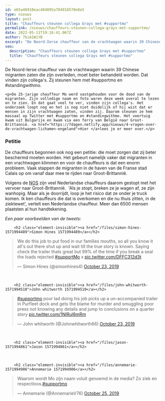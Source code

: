 ```yaml
---
id: e65a46910eac404895a704018570e8e5
type: nieuws
layout: post
title: "Chauffeurs steunen collega Grays met #supportmo"
permalink: /nieuws/chauffeurs-steunen-collega-grays-met-supportmo/
date: 2022-05-11T19:16:41.067Z
author: 7biA1WiYB
excerpt: "De Noord-Ierse chauffeur van de vrachtwagen waarin 39 Chinese migranten zaten die zijn overleden, moet beter behandeld worden. Dat vinden zijn collega's. Zij steunen hem met #supportmo en #standingwithmo.    "
seo:
  description: "Chauffeurs steunen collega Grays met #supportmo"
  title: "Chauffeurs steunen collega Grays met #supportmo"
---
```

De Noord-Ierse chauffeur van de vrachtwagen waarin 39 Chinese migranten zaten die zijn overleden, moet beter behandeld worden. Dat vinden zijn collega's. Zij steunen hem met #supportmo en #standingwithmo.    

    <p>De 25-jarige chauffeur Mo werd vastgehouden voor de dood van de migranten. Zijn volledige naam en foto waren deze week overal te lezen en te zien. En dat gaat veel te ver, vinden zijn collega's. Het onderzoek loopt nog en het is nog niet duidelijk of hij wist dat er mensen in zijn vrachtwagen zaten, vinden zij. Daarom steunen ze hem massaal op Twitter met #supportmo en #standingwithmo. Het voertuig kwam uit Bulgarije en kwam via een ferry van België naar Groot-Brittannië. <a href="https://7dagen.netlify.app/nieuws/4-vragen-over-de-vrachtwagen-lichamen-engeland">Hier </a>lees je er meer over.</p>
<h3>Petitie</h3>
<p>De chauffeurs begonnen ook nog een petitie: die moet zorgen dat zij beter beschermd moeten worden. Het gebeurt namelijk vaker dat migranten in een vrachtwagen klimmen en voor de chauffeurs is dat een enorm probleem. Vaak stappen de migranten in de haven van de Franse stad Calais op om vanaf daar mee te rijden naar Groot-Brittannië.</p>
<p>Volgens de <a href="https://nos.nl/artikel/2307536-supportmo-truckers-betuigen-steun-aan-gearresteerde-vrachtwagenchauffeur-grays.html">NOS</a> zijn veel Nederlandse chauffeurs daarom gestopt met het vervoer naar Groot-Brittannië.  'Als je stopt, breken ze je wagen af, ze zijn wanhopig. Maar als je doorrijdt, loop je het risico dat ze onder je truck komen. Ik ken chauffeurs die dat is overkomen en die nu thuis zitten, in de ziektewet', vertelt een Nederlandse chauffeur. Meer dan 6500 mensen plaatsten al hun handtekening. </p>
<p><em>Een paar voorbeelden van de tweets:</em><br><div class="media media-element-container media-default"><div id="file-538680" class="file file-document file-text-oembed">

        <h2 class="element-invisible"><a href="/files/simon-hines-1571994489">Simon Hines 1571994489</a></h2>
    
  
  <div class="content">
    
<blockquote class="twitter-tweet" data-width="550"><p lang="en" dir="ltr">We do this job to put food in our families mouths, so all you know it all&#39;s out there shut up and wait till the true story is known. Saying check the trailer thats great but 99% of the time if you break a seal the loads rejected  <a href="https://twitter.com/hashtag/supportMo?src=hash&amp;ref_src=twsrc%5Etfw">#supportMo</a> x <a href="https://t.co/DFFC312d3t">pic.twitter.com/DFFC312d3t</a></p>&mdash; Simon Hines (@simonhines4) <a href="https://twitter.com/simonhines4/status/1187127431595003905?ref_src=twsrc%5Etfw">October 23, 2019</a></blockquote>
<script async="" src="https://platform.twitter.com/widgets.js" charset="utf-8"></script>
  </div>

  
</div>
</div><br><div class="media media-element-container media-default"><div id="file-538681" class="file file-document file-text-oembed">

        <h2 class="element-invisible"><a href="/files/john-whitworth-1571994510">John whitworth 1571994510</a></h2>
    
  
  <div class="content">
    
<blockquote class="twitter-tweet" data-width="550"><p lang="en" dir="ltr"><a href="https://twitter.com/hashtag/supportmo?src=hash&amp;ref_src=twsrc%5Etfw">#supportmo</a> poor lad doing his job picks up a un-accompanied trailer in Purfleet dock and gets the blame for murder and smuggling poor press not knowing any details and jump to conclusions on a quarter story <a href="https://t.co/1NIRul6mRm">pic.twitter.com/1NIRul6mRm</a></p>&mdash; John whitworth (@Johnwhitworth66) <a href="https://twitter.com/Johnwhitworth66/status/1187111593429082112?ref_src=twsrc%5Etfw">October 23, 2019</a></blockquote>
<script async="" src="https://platform.twitter.com/widgets.js" charset="utf-8"></script>
  </div>

  
</div>
</div><br><div class="media media-element-container media-default"><div id="file-538683" class="file file-document file-text-oembed">

        <h2 class="element-invisible"><a href="/files/jason-1571994861">Jason 1571994861</a></h2>
    
  
  <div class="content">
    
  </div>

  
</div>
</div><br><div class="media media-element-container media-default"><div id="file-538684" class="file file-document file-text-oembed">

        <h2 class="element-invisible"><a href="/files/annemarie-1571994906">Annemarie 1571994906</a></h2>
    
  
  <div class="content">
    
<blockquote class="twitter-tweet" data-width="550"><p lang="nl" dir="ltr">Waarom wordt Mo zijn naam voluit genoemd in de media? Zo ziek en respectloos.<a href="https://twitter.com/hashtag/supportmo?src=hash&amp;ref_src=twsrc%5Etfw">#supportmo</a></p>&mdash; Annemarie (@AnnemarieV76) <a href="https://twitter.com/AnnemarieV76/status/1187596751315918854?ref_src=twsrc%5Etfw">October 25, 2019</a></blockquote>
<script async="" src="https://platform.twitter.com/widgets.js" charset="utf-8"></script>
  </div>

  
</div>
</div>  
